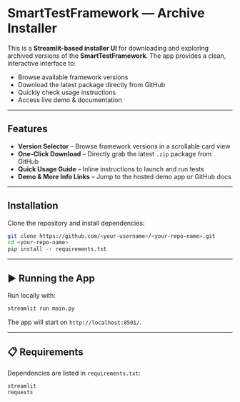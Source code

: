 
# SmartTestFramework — Archive Installer

This is a **Streamlit-based installer UI** for downloading and exploring archived versions of the **SmartTestFramework**.
The app provides a clean, interactive interface to:

* Browse available framework versions
* Download the latest package directly from GitHub
* Quickly check usage instructions
* Access live demo & documentation

---

## Features

* **Version Selector** – Browse framework versions in a scrollable card view
* **One-Click Download** – Directly grab the latest `.zip` package from GitHub
* **Quick Usage Guide** – Inline instructions to launch and run tests
* **Demo & More Info Links** – Jump to the hosted demo app or GitHub docs

---

## Installation

Clone the repository and install dependencies:

```bash
git clone https://github.com/<your-username>/<your-repo-name>.git
cd <your-repo-name>
pip install -r requirements.txt
```

---

## ▶️ Running the App

Run locally with:

```bash
streamlit run main.py
```

The app will start on `http://localhost:8501/`.

---

## 📋 Requirements

Dependencies are listed in `requirements.txt`:

```
streamlit
requests
```
